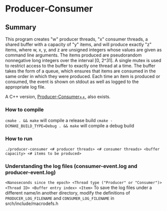 Producer-Consumer
======

## Summary
This program creates "w" producer threads, "x" consumer threads, a shared buffer with a capacity of "y" items, and will produce exactly "z" items, where w, x, y, and z are unsigned integers whose values are given as command line arguments. The items produced are pseudorandom nonnegative long integers over the interval [0, 2^31]. A single mutex is used to restrict access to the buffer to exactly one thread at a time. The buffer takes the form of a queue, which ensures that items are consumed in the same order in which they were produced. Each time an item is produced or consumed, the event is shown on stdout as well as logged to the appropriate log file.

A C++ version, [Producer-Consumer++](https://github.com/PierceGriffiths/Producer-Consumer-Plus-Plus), also exists.

### How to compile
`cmake . && make` will compile a release build
`cmake -DCMAKE_BUILD_TYPE=Debug . && make` will compile a debug build

### How to run
`./producer-consumer <# producer threads> <# consumer threads> <buffer capacity> <# items to be produced>`

### Understanding the log files (consumer-event.log and producer-event.log)
`<Nanoseconds since the epoch> <Thread type ("Producer" or "Consumer")> <Thread ID> <Buffer entry index> <Item>`
To save the log files under a different name/in another directory, modify the definitions of `PRODUCER_LOG_FILENAME` and `CONSUMER_LOG_FILENAME` in srch/include/macrodefs.h
